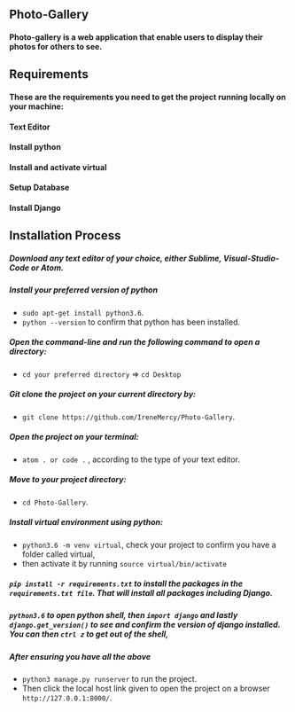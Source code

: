 ## Photo-Gallery
#### Photo-gallery is a web application that enable users to display their photos for others to see.

## Requirements
#### These are the requirements you need to get the project running locally on your machine:
#### Text Editor
#### Install python
#### Install and activate virtual
#### Setup Database
#### Install Django

## Installation Process
##### Download any text editor of your choice, either Sublime, Visual-Studio-Code or Atom.
##### Install your preferred version of python
  - ```sudo apt-get install python3.6```.
  - ```python --version``` to confirm that python has been installed.
##### Open the command-line and run the following command to open a directory:
  - ```cd your preferred directory``` => ```cd Desktop```
##### Git clone the project on your current directory by:
  - ```git clone https://github.com/IreneMercy/Photo-Gallery```.
##### Open the project on your terminal:
  - ```atom . or code .``` , according to the type of your text editor.
##### Move to your project directory:
  - ```cd Photo-Gallery```.
##### Install virtual environment using python:
  - ```python3.6 -m venv virtual```, check your project to confirm you have a folder called virtual,
  - then activate it by running ```source virtual/bin/activate```
##### ```pip install -r requirements.txt``` to install the packages in the ```requirements.txt file```. That will install all packages including Django.
##### ```python3.6``` to open python shell, then ```import django``` and lastly ```django.get_version()``` to see and confirm the version of django installed. You can then ```ctrl z``` to get out of the shell,
##### After ensuring you have all the above
  - ```python3 manage.py runserver``` to run the project.
  - Then click the local host link given to open the project on a browser ```http://127.0.0.1:8000/```.
